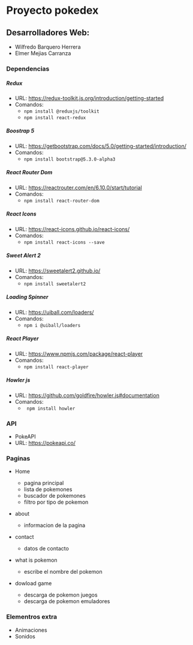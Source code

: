 # Proyecto pokedex

## Desarrolladores Web: 
* Wilfredo Barquero Herrera
* Elmer Mejias Carranza

### Dependencias
##### Redux
* URL: https://redux-toolkit.js.org/introduction/getting-started
* Comandos:
   - ```npm install @reduxjs/toolkit```
   - ```npm install react-redux```
##### Boostrap 5
* URL: https://getbootstrap.com/docs/5.0/getting-started/introduction/
* Comandos:
   - ```npm install bootstrap@5.3.0-alpha3```

##### React Router Dom
* URL: https://reactrouter.com/en/6.10.0/start/tutorial
* Comandos:
   - ```npm install react-router-dom```

##### React Icons
* URL: https://react-icons.github.io/react-icons/
* Comandos:
   - ```npm install react-icons --save```

##### Sweet Alert 2
* URL: https://sweetalert2.github.io/
* Comandos:
   - ```npm install sweetalert2```

##### Loading Spinner
* URL: https://uiball.com/loaders/
* Comandos:
   - ```npm i @uiball/loaders```  

##### React Player
* URL: https://www.npmjs.com/package/react-player
* Comandos:
   - ```npm install react-player```

##### Howler js
* URL: https://github.com/goldfire/howler.js#documentation
* Comandos:
   - ``` npm install howler```

### API 
* PokeAPI
* URL: https://pokeapi.co/

### Paginas

* Home
   - pagina principal
   - lista de pokemones
   - buscador de pokemones
   - filtro por tipo de pokemon

* about
   - informacion de la pagina

* contact
   - datos de contacto

* what is pokemon
   - escribe el nombre del pokemon

* dowload game 
   - descarga de pokemon juegos
   - descarga de pokemon emuladores

### Elementros extra
  - Animaciones
  - Sonidos
